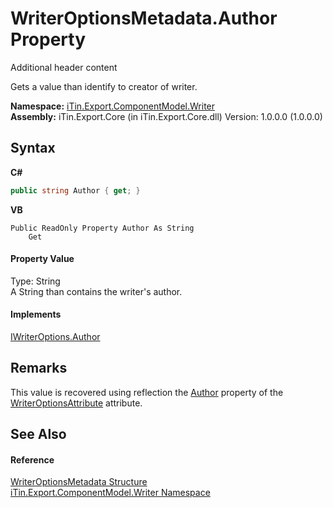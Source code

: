 # WriterOptionsMetadata.Author Property 
Additional header content 

Gets a value than identify to creator of writer.

**Namespace:**&nbsp;<a href="N_iTin_Export_ComponentModel_Writer">iTin.Export.ComponentModel.Writer</a><br />**Assembly:**&nbsp;iTin.Export.Core (in iTin.Export.Core.dll) Version: 1.0.0.0 (1.0.0.0)

## Syntax

**C#**<br />
``` C#
public string Author { get; }
```

**VB**<br />
``` VB
Public ReadOnly Property Author As String
	Get
```


#### Property Value
Type: String<br />A String than contains the writer's author.

#### Implements
<a href="P_iTin_Export_ComponentModel_Writer_IWriterOptions_Author">IWriterOptions.Author</a><br />

## Remarks
This value is recovered using reflection the <a href="P_iTin_Export_ComponentModel_Writer_WriterOptionsAttribute_Author">Author</a> property of the <a href="T_iTin_Export_ComponentModel_Writer_WriterOptionsAttribute">WriterOptionsAttribute</a> attribute.

## See Also


#### Reference
<a href="T_iTin_Export_ComponentModel_Writer_WriterOptionsMetadata">WriterOptionsMetadata Structure</a><br /><a href="N_iTin_Export_ComponentModel_Writer">iTin.Export.ComponentModel.Writer Namespace</a><br />